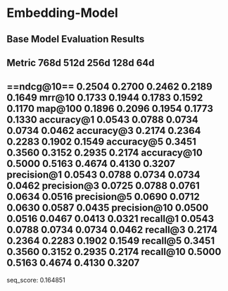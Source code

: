 # Embedding-Model



Base Model Evaluation Results
-------------------------------------------------------------------------------------
Metric                   768d          512d          256d          128d           64d
-------------------------------------------------------------------------------------
==ndcg@10==           0.2504       0.2700       0.2462       0.2189       0.1649
mrr@10                0.1733       0.1944       0.1783       0.1592       0.1170
map@100               0.1896       0.2096       0.1954       0.1773       0.1330
accuracy@1            0.0543       0.0788       0.0734       0.0734       0.0462
accuracy@3            0.2174       0.2364       0.2283       0.1902       0.1549
accuracy@5            0.3451       0.3560       0.3152       0.2935       0.2174
accuracy@10           0.5000       0.5163       0.4674       0.4130       0.3207
precision@1           0.0543       0.0788       0.0734       0.0734       0.0462
precision@3           0.0725       0.0788       0.0761       0.0634       0.0516
precision@5           0.0690       0.0712       0.0630       0.0587       0.0435
precision@10          0.0500       0.0516       0.0467       0.0413       0.0321
recall@1              0.0543       0.0788       0.0734       0.0734       0.0462
recall@3              0.2174       0.2364       0.2283       0.1902       0.1549
recall@5              0.3451       0.3560       0.3152       0.2935       0.2174
recall@10             0.5000       0.5163       0.4674       0.4130       0.3207
-------------------------------------------------------------------------------------
seq_score: 0.164851